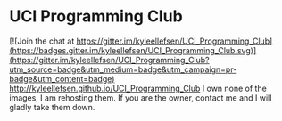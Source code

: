 UCI Programming Club
====================

[![Join the chat at https://gitter.im/kyleellefsen/UCI_Programming_Club](https://badges.gitter.im/kyleellefsen/UCI_Programming_Club.svg)](https://gitter.im/kyleellefsen/UCI_Programming_Club?utm_source=badge&utm_medium=badge&utm_campaign=pr-badge&utm_content=badge)
http://kyleellefsen.github.io/UCI_Programming_Club
I own none of the images, I am rehosting them. If you are the owner, contact me and I will gladly take them down.
